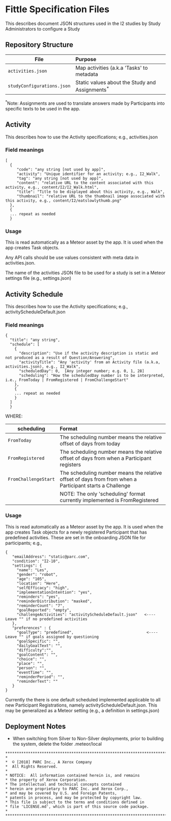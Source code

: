 # Fittle Specification Files

This describes document JSON structures used in the I2 studies by Study Administrators to configure a Study

## Repository Structure

|File |Purpose  |
|----|:----|
|`activities.json` |Map activities (a.k.a 'Tasks' to metadata|
|`studyConfigurations.json` |Static values about the Study and Assignments<sup>*</sup>|

<sup>*</sup>Note: Assignments are used to translate answers made by Participants into specific texts to be used in the app.

## Activity

This describes how to use the Activity specifications; e.g., activities.json

### Field meanings

```
[
  {
     "code": "any string [not used by app]",
     "activity": "Unique identifier for an activity; e.g., I2_Walk",
     "tag": "any string [not used by app]",
     "content": "relative URL to the content associated with this activity, e.g., content/I2/I2_Walk.html",
     "title": "Title to be displayed about this activity, e.g., Walk",
     "thumbnail": "relative URL to the thumbnail image associated with this activity, e.g., content/I2/eatslowlythumb.png"
  },
  {
  ... repeat as needed
  }
```

### Usage

This is read automatically as a Meteor asset by the app. It is used when the app creates Task objects.

Any API calls should be use values consistent with meta data in activities.json.

The name of the activities JSON file to be used for a study is set in a Meteor settings file (e.g., settings.json)

## Activity Schedule

This describes how to use the Activity specifications; e.g., activityScheduleDefault.json

### Field meanings

```
{
  "title": "any string",
  "schedule": [
    {
      "description": "Use if the activity description is static and not produced as a result of Question/Answering",
      "activityTitle": "Any 'activity' from an Activity file (a.k.a, activities.json), e.g., I2_Walk",
      "scheduledDay": 0,  [Any integer number; e.g. 0, 1, 28]
      "scheduling": "How the scheduledDay number is to be interpreted, i.e., FromToday | FromRegistered | FromChallengeStart"
    },
    {
    ... repeat as needed
    }
  ]
  }
```

WHERE:

|scheduling |Format  |
|----|:----|
|`FromToday` |The scheduling number means the relative offset of days from today|
|`FromRegistered` |The scheduling number means the relative offset of days from when a Participant registers|
|`FromChallengeStart` |The scheduling number means the relative offset of days from from when a Participant starts a Challenge|
| |NOTE: The only 'scheduling' format currently implemented is FromRegistered|

### Usage

This is read automatically as a Meteor asset by the app. It is used when the app creates Task objects for a newly registered Participant
that has predefined activities. These are set in the onboarding JSON file for participants; e.g.,

```
{
   "emailAddress": "static@parc.com",
   "condition": "I2-10",
   "settings": {
     "name": "Les",
     "gender": "robot",
     "age": "105",
     "location": "Here",
     "selfEfficacy": "high",
     "implementationIntention": "yes",
     "reminders": "yes",
     "reminderDistribution": "masked",
     "reminderCount": "7",
     "goalReported": "empty",
     "challengeActivities": "activityScheduleDefault.json"   <---- Leave "" if no predefined activities
   },
   "preferences" : {
     "goalType": "predefined",                                <---- Leave "" if goals assigned by questioning
     "goalSpecific": "",
     "dailyGoalText": "",
     "difficulty":"",
     "goalContent": "",
     "choice": "",
     "place": "",
     "person": "",
     "eventTime": "",
     "reminderPeriod": "",
     "reminderText": ""
   }
}
```

Currently the there is one default scheduled implemented applicable to all new Participant Registrations, namely activityScheduleDefault.json. This
may be generalized as a Meteor setting (e.g., a definition in settings.json)

## Deployment Notes

* When switching from Silver to Non-Silver deployments, prior to building the system, delete the folder .meteor/local


```
*************************************************************************
*
*  © [2018] PARC Inc., A Xerox Company
*  All Rights Reserved.
*
* NOTICE:  All information contained herein is, and remains
* the property of Xerox Corporation.
* The intellectual and technical concepts contained
* herein are proprietary to PARC Inc. and Xerox Corp.,
* and may be covered by U.S. and Foreign Patents,
* patents in process, and may be protected by copyright law.
* This file is subject to the terms and conditions defined in
* file 'LICENSE.md', which is part of this source code package.
*
**************************************************************************/
```